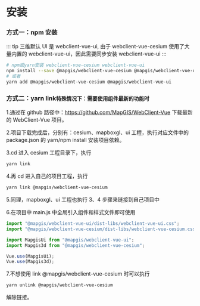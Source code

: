 # 安装

### 方式一：npm 安装

::: tip 三维默认 UI 是 webclient-vue-ui,
由于 webclient-vue-cesium 使用了大量内置的 webclient-vue-ui，因此需要同步安装 webclient-vue-ui
:::

```bash
# npm或yarn安装 webclient-vue-cesium webclient-vue-ui
npm install --save @mapgis/webclient-vue-cesium @mapgis/webclient-vue-ui
# 或者
yarn add @mapgis/webclient-vue-cesium @mapgis/webclient-vue-ui
```

### 方式二：yarn link`特殊情况下：需要使用组件最新的功能时`

1.通过在 github 路径中：https://github.com/MapGIS/WebClient-Vue 下载最新的 WebClient-Vue 项目。

2.项目下载完成后，分别有：cesium、mapboxgl、ui 工程，执行对应文件中的 package.json 的 yarn/npm install 安装项目依赖。

3.cd 进入 cesium 工程目录下，执行

```bash
yarn link
```

4.再 cd 进入自己的项目工程，执行

```bash
yarn link @mapgis/webclient-vue-cesium
```

5.同理，mapboxgl、ui 工程也执行 3、4 步骤来链接到自己项目中

6.在项目中 main.js 中全局引入组件和样式文件即可使用

```js
import "@mapgis/webclient-vue-ui/dist-libs/webclient-vue-ui.css";
import "@mapgis/webclient-vue-cesium/dist-libs/webclient-vue-cesium.css";

import MapgisUi from "@mapgis/webclient-vue-ui";
import Mapgis3d from "@mapgis/webclient-vue-cesium";

Vue.use(MapgisUi);
Vue.use(Mapgis3d);
```

7.不想使用 link @mapgis/webclient-vue-cesium 时可以执行

```bash
yarn unlink @mapgis/webclient-vue-cesium
```

解除链接。

